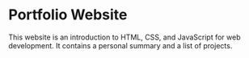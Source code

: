 <h1>Portfolio Website</h1>

This website is an introduction to HTML, CSS, and JavaScript for web development. 
It contains a personal summary and a list of projects.


